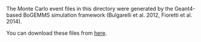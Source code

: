 The Monte Carlo event files in this directory were generated by the Geant4-based BoGEMMS simulation framework (Bulgarelli et al. 2012, Fioretti et al. 2014).

You can download these files from [here](https://owncloud.iasfbo.inaf.it/public.php?service=files&t=eac10983b7bad86b98e466bafa73d324).
